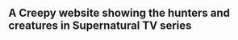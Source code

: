 ## A Creepy website showing the hunters and creatures in Supernatural TV series

<!-- ![My Image](img/full-shot.png) -->
